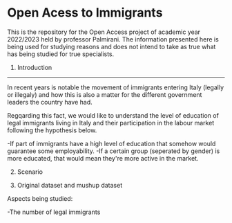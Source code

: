 # Open Acess to Immigrants

This is the repository for the Open Access project of academic year 2022/2023 held by professor Palmirani.
The information presented here is being used for studying reasons and does not intend to take as true what has being studied for true specialists.

1. Introduction
___
In recent years is notable the movement of immigrants entering Italy (legally or illegaly) and how this is also a matter for the different government leaders the country have had.

Regqarding this fact, we would like to understand the level of education of legal immigrants living in Italy and their participation in the labour market following the hypothesis below.

-If part of immigrants have a high level of education that somehow would guarantee some employability.
-If a certain group (seperated by gender) is more educated, that would mean they're more active in the market.

2. Scenario

3. Original dataset and mushup dataset

Aspects being studied:

-The number of legal immigrants 